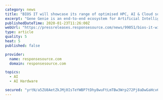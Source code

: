 ```yaml
---
category: news
title: "BIOS IT will showcase its range of optimised HPC, AI & Cloud solutions at the Festival of Genomics"
excerpt: "Gene Genie is an end-to-end ecosystem for Artificial Intelligence (AI) advancement in the healthcare industry. The solution combines leading GPU accelerator technology and intuitive scale-out storage in one platform for the analysis of Next Generation Sequencing (NGS) and medical image data. Gene Genie integrates and optimizes widely used ..."
publishedDateTime: 2020-01-23T11:26:00Z
webUrl: "https://pressreleases.responsesource.com/news/99051/bios-it-will-showcase-its-range-of-optimised-hpc-ai/"
type: article
quality: 5
heat: 5
published: false

provider:
  name: responsesource.com
  domain: responsesource.com

topics:
  - AI
  - AI Hardware

secured: "yrtN/a5ZU8AetZkJMj0IsTeYWBP7tDhy8wuFtLmTBw3Wrp272Pj8aDwGaHcv67NWMhdRPhx2xY77ggzL7G1nX9+hgwURbY1z3MfNvX4eROVxhnT638FOL0r7Q4iKnfOTKAyBO0a/EO1ZtV7YYYENEh7HlMqLbQHA7ZGKIIeobyrSOFnorcsKzICHLMQQuAVJaqeOMusN39q6Uskc2I+X2RVkIVziVfRFc2imkmaiKB+GVrq+kptXxhhQWV5162Y7eFUZd9q2dAzl6AtoYk/BOPpF3rmZY6rbiVH1Y2ddZZ/jU6Q1iwROFrX8iRJM4TZe;P/hiEXJ+uKShl3zeq4glOQ=="
---
```


